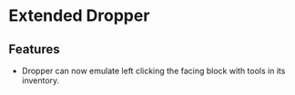 # Extended Dropper

## Features

- Dropper can now emulate left clicking the facing block with tools in its inventory.
